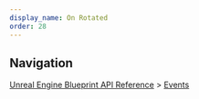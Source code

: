 ```yaml
---
display_name: On Rotated
order: 28
---
```

## Navigation

[Unreal Engine Blueprint API Reference](https://dev.epicgames.com/documentation/en-us/unreal-engine/BlueprintAPI) > [Events](https://dev.epicgames.com/documentation/en-us/unreal-engine/BlueprintAPI/Events)
